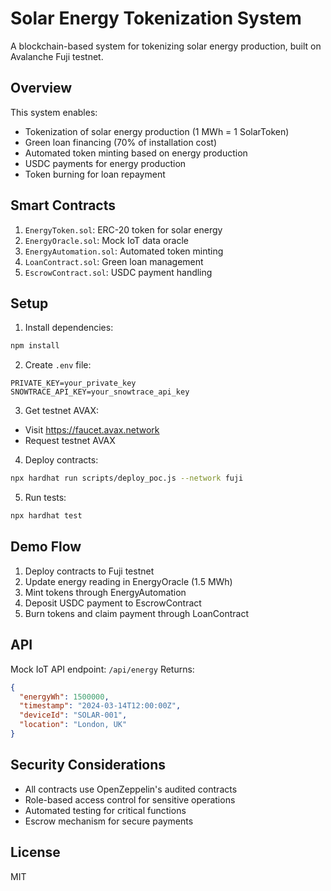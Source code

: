# Solar Energy Tokenization System

A blockchain-based system for tokenizing solar energy production, built on Avalanche Fuji testnet.

## Overview

This system enables:
- Tokenization of solar energy production (1 MWh = 1 SolarToken)
- Green loan financing (70% of installation cost)
- Automated token minting based on energy production
- USDC payments for energy production
- Token burning for loan repayment

## Smart Contracts

1. `EnergyToken.sol`: ERC-20 token for solar energy
2. `EnergyOracle.sol`: Mock IoT data oracle
3. `EnergyAutomation.sol`: Automated token minting
4. `LoanContract.sol`: Green loan management
5. `EscrowContract.sol`: USDC payment handling

## Setup

1. Install dependencies:
```bash
npm install
```

2. Create `.env` file:
```
PRIVATE_KEY=your_private_key
SNOWTRACE_API_KEY=your_snowtrace_api_key
```

3. Get testnet AVAX:
- Visit https://faucet.avax.network
- Request testnet AVAX

4. Deploy contracts:
```bash
npx hardhat run scripts/deploy_poc.js --network fuji
```

5. Run tests:
```bash
npx hardhat test
```

## Demo Flow

1. Deploy contracts to Fuji testnet
2. Update energy reading in EnergyOracle (1.5 MWh)
3. Mint tokens through EnergyAutomation
4. Deposit USDC payment to EscrowContract
5. Burn tokens and claim payment through LoanContract

## API

Mock IoT API endpoint: `/api/energy`
Returns:
```json
{
  "energyWh": 1500000,
  "timestamp": "2024-03-14T12:00:00Z",
  "deviceId": "SOLAR-001",
  "location": "London, UK"
}
```

## Security Considerations

- All contracts use OpenZeppelin's audited contracts
- Role-based access control for sensitive operations
- Automated testing for critical functions
- Escrow mechanism for secure payments

## License

MIT 